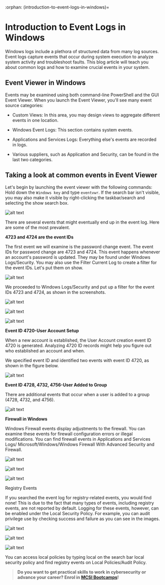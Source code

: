 :orphan:
(introduction-to-event-logs-in-windows)=

# Introduction to Event Logs in Windows

Windows logs include a plethora of structured data from many log sources. Event logs capture events that occur during system execution to analyze system activity and troubleshoot faults. This blog article will teach you about common logs and how to examine crucial events in your system.

## Event Viewer in Windows

Events may be examined using both command-line PowerShell and the GUI Event Viewer. When you launch the Event Viewer, you'll see many event source categories:

- Custom Views: In this area, you may design views to aggregate different events in one location.

- Windows Event Logs: This section contains system events.

- Applications and Services Logs: Everything else's events are recorded in logs.
- Various suppliers, such as Application and Security, can be found in the last two categories.

## Taking a look at common events in Event Viewer

Let's begin by launching the event viewer with the following commands:
Hold down the `Windows key` and type `eventvwr`. If the search bar isn't visible, you may also make it visible by right-clicking the taskbar/search and selecting the show search box.

![alt text](images/event-logs-in-windows-1.png)

There are several events that might eventually end up in the event log. Here are some of the most prevalent.

**4723 and 4724 are the event IDs**

The first event we will examine is the password change event.
The event IDs for password change are 4723 and 4724. This event happens whenever an account's password is updated. They may be found under Windows Logs/Security. You may also use the Filter Current Log to create a filter for the event IDs. Let's put them on show.

![alt text](images/event-logs-in-windows-2.png)

We proceeded to Windows Logs/Security and put up a filter for the event IDs 4723 and 4724, as shown in the screenshots.

![alt text](images/event-logs-in-windows-3.png)

![alt text](images/event-logs-in-windows-4.png)

![alt text](images/event-logs-in-windows-5.png)

**Event ID 4720-User Account Setup**

When a new account is established, the User Account creation event ID 4720 is generated. Analyzing 4720 ID records might help you figure out who established an account and when.

We specified event ID and identified two events with event ID 4720, as shown in the figure below.

![alt text](images/event-logs-in-windows-6.png)

**Event ID 4728, 4732, 4756-User Added to Group**

There are additional events that occur when a user is added to a group (4728, 4732, and 4756).

![alt text](images/event-logs-in-windows-7.png)

**Firewall in Windows**

Windows Firewall events display adjustments to the firewall. You can examine these events for firewall configuration errors or illegal modifications. You can find firewall events in Applications and Services Logs/ Microsoft/Windows/Windows Firewall With Advanced Security and Firewall.

![alt text](images/event-logs-in-windows-8.png)

![alt text](images/event-logs-in-windows-9.png)

![alt text](images/image10.png)

Registry Events

If you searched the event log for registry-related events, you would find none! This is due to the fact that many types of events, including registry events, are not reported by default. Logging for these events, however, can be enabled under the Local Security Policy. For example, you can audit privilege use by checking success and failure as you can see in the images.

![alt text](images/event-logs-in-windows-11.png)

![alt text](images/event-logs-in-windows-12.png)

![alt text](images/event-logs-in-windows-13.png)

You can access local policies by typing local on the search bar local security policy and find registry events on Local Policies/Audit Policy.

> **Do you want to get practical skills to work in cybersecurity or advance your career? Enrol in [MCSI Bootcamps](https://www.mosse-institute.com/bootcamps.html)!**
